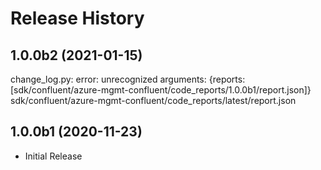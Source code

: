 # Release History

## 1.0.0b2 (2021-01-15)

change_log.py: error: unrecognized arguments: {reports: [sdk/confluent/azure-mgmt-confluent/code_reports/1.0.0b1/report.json]} sdk/confluent/azure-mgmt-confluent/code_reports/latest/report.json

## 1.0.0b1 (2020-11-23)

* Initial Release
